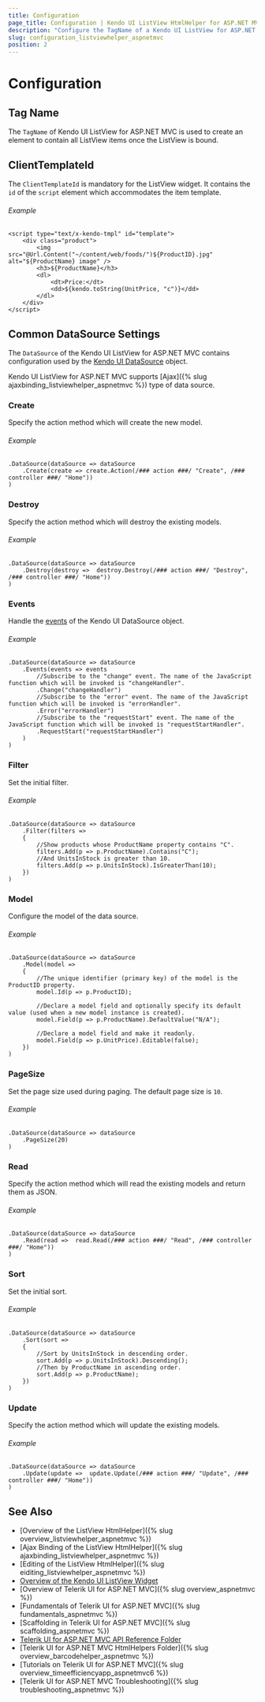 ```yaml
---
title: Configuration
page_title: Configuration | Kendo UI ListView HtmlHelper for ASP.NET MVC
description: "Configure the TagName of a Kendo UI ListView for ASP.NET MVC and set the Client Template ID of the script element."
slug: configuration_listviewhelper_aspnetmvc
position: 2
---
```


# Configuration

## Tag Name

The `TagName` of Kendo UI ListView for ASP.NET MVC is used to create an element to contain all ListView items once the ListView is bound.

## ClientTemplateId

The `ClientTemplateId` is mandatory for the ListView widget. It contains the `id` of the `script` element which accommodates the item template.

###### Example

    <script type="text/x-kendo-tmpl" id="template">
        <div class="product">
            <img src="@Url.Content("~/content/web/foods/")${ProductID}.jpg" alt="${ProductName} image" />
            <h3>${ProductName}</h3>
            <dl>
                <dt>Price:</dt>
                <dd>${kendo.toString(UnitPrice, "c")}</dd>
            </dl>
        </div>
    </script>

## Common DataSource Settings

The `DataSource` of the Kendo UI ListView for ASP.NET MVC contains configuration used by the [Kendo UI DataSource](http://docs.telerik.com/kendo-ui/api/javascript/data/datasource) object.

Kendo UI ListView for ASP.NET MVC supports [Ajax]({% slug ajaxbinding_listviewhelper_aspnetmvc %}) type of data source.

### Create

Specify the action method which will create the new model.

###### Example

    .DataSource(dataSource => dataSource
        .Create(create => create.Action(/### action ###/ "Create", /### controller ###/ "Home"))
    )

### Destroy

Specify the action method which will destroy the existing models.

###### Example

    .DataSource(dataSource => dataSource
        .Destroy(destroy =>  destroy.Destroy(/### action ###/ "Destroy", /### controller ###/ "Home"))
    )

### Events

Handle the [events](http://docs.telerik.com/kendo-ui/api/javascript/data/datasource#events) of the Kendo UI DataSource object.

###### Example

    .DataSource(dataSource => dataSource
        .Events(events => events
            //Subscribe to the "change" event. The name of the JavaScript function which will be invoked is "changeHandler".
            .Change("changeHandler")
            //Subscribe to the "error" event. The name of the JavaScript function which will be invoked is "errorHandler".
            .Error("errorHandler")
            //Subscribe to the "requestStart" event. The name of the JavaScript function which will be invoked is "requestStartHandler".
            .RequestStart("requestStartHandler")
        )
    )

### Filter

Set the initial filter.

###### Example

    .DataSource(dataSource => dataSource
        .Filter(filters =>
        {
            //Show products whose ProductName property contains "C".
            filters.Add(p => p.ProductName).Contains("C");
            //And UnitsInStock is greater than 10.
            filters.Add(p => p.UnitsInStock).IsGreaterThan(10);
        })
    )

### Model

Configure the model of the data source.

###### Example

    .DataSource(dataSource => dataSource
        .Model(model =>
        {
            //The unique identifier (primary key) of the model is the ProductID property.
            model.Id(p => p.ProductID);

            //Declare a model field and optionally specify its default value (used when a new model instance is created).
            model.Field(p => p.ProductName).DefaultValue("N/A");

            //Declare a model field and make it readonly.
            model.Field(p => p.UnitPrice).Editable(false);
        })
    )

### PageSize

Set the page size used during paging. The default page size is `10`.

###### Example

    .DataSource(dataSource => dataSource
        .PageSize(20)
    )

### Read

Specify the action method which will read the existing models and return them as JSON.

###### Example

    .DataSource(dataSource => dataSource
        .Read(read =>  read.Read(/### action ###/ "Read", /### controller ###/ "Home"))
    )

### Sort

Set the initial sort.

###### Example

    .DataSource(dataSource => dataSource
        .Sort(sort =>
        {
            //Sort by UnitsInStock in descending order.
            sort.Add(p => p.UnitsInStock).Descending();
            //Then by ProductName in ascending order.
            sort.Add(p => p.ProductName);
        })
    )

### Update

Specify the action method which will update the existing models.

###### Example

    .DataSource(dataSource => dataSource
        .Update(update =>  update.Update(/### action ###/ "Update", /### controller ###/ "Home"))
    )

## See Also

* [Overview of the ListView HtmlHelper]({% slug overview_listviewhelper_aspnetmvc %})
* [Ajax Binding of the ListView HtmlHelper]({% slug ajaxbinding_listviewhelper_aspnetmvc %})
* [Editing of the ListView HtmlHelper]({% slug eiditing_listviewhelper_aspnetmvc %})
* [Overview of the Kendo UI ListView Widget](http://docs.telerik.com/kendo-ui/controls/data-management/listview/overview)
* [Overview of Telerik UI for ASP.NET MVC]({% slug overview_aspnetmvc %})
* [Fundamentals of Telerik UI for ASP.NET MVC]({% slug fundamentals_aspnetmvc %})
* [Scaffolding in Telerik UI for ASP.NET MVC]({% slug scaffolding_aspnetmvc %})
* [Telerik UI for ASP.NET MVC API Reference Folder](http://docs.telerik.com/aspnet-mvc/api/Kendo.Mvc/AggregateFunction)
* [Telerik UI for ASP.NET MVC HtmlHelpers Folder]({% slug overview_barcodehelper_aspnetmvc %})
* [Tutorials on Telerik UI for ASP.NET MVC]({% slug overview_timeefficiencyapp_aspnetmvc6 %})
* [Telerik UI for ASP.NET MVC Troubleshooting]({% slug troubleshooting_aspnetmvc %})
